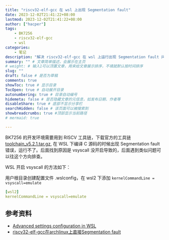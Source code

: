 ```yaml
---
title: "riscv32-elf-gcc 在 wsl 上出现 Segmentation fault"
date: 2023-12-02T21:41:22+08:00
lastmod: 2023-12-02T21:41:22+08:00
author: ["hacper"]
tags:
    - BK7256
    - riscv32-elf-gcc
    - wsl
categories:
    - 笔记
description: "解决 riscv32-elf-gcc 在 wsl 上运行出现 Segmentation fault 问题" # 文章描述，与搜索优化相关
summary: "" # 文章简单描述，会展示在主页
# weight: # 输入1可以顶置文章，用来给文章展示排序，不填就默认按时间排序
slug: ""
draft: false # 是否为草稿
comments: true
showToc: true # 显示目录
TocOpen: true # 自动展开目录
autonumbering: true # 目录自动编号
hidemeta: false # 是否隐藏文章的元信息，如发布日期、作者等
disableShare: true # 底部不显示分享栏
searchHidden: false # 该页面可以被搜索到
showbreadcrumbs: true #顶部显示当前路径
# mermaid: true

---
```



BK7256 的开发环境需要用到 RISCV 工具链，下载官方的工具链 [toolchain_v5.2.1.tar.gz](https://dl.bekencorp.com/tools/toolchain/riscv/toolchain_v5.2.1.tar.gz), 在 WSL 下编译 C 源码的时候出现 Segmentation fault 错误，运行不了。后面找到原因是 vsyscall 没开启导致的，后面遇到类似问题可以往这个方向排查。

WSL 开启 vsyscall 的方法如下：

用户根目录创建配置文件 .wslconfig，在 wsl2 下添加 `kernelCommandLine = vsyscall=emulate`

```yml
[wsl2]
kernelCommandLine = vsyscall=emulate
```

## 参考资料

- [Advanced settings configuration in WSL](https://learn.microsoft.com/en-us/windows/wsl/wsl-config)
- [riscv32-elf-gcc在archlinux上直接Segmentation fault](https://bbs.archlinuxcn.org/viewtopic.php?id=13753)